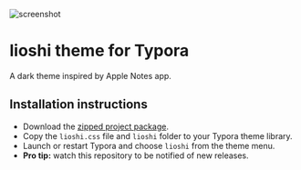 ![screenshot](https://github.com/lioshi/typora-lioshi-theme/blob/master/screenshot.png)

# lioshi theme for Typora
A dark theme inspired by Apple Notes app.

## Installation instructions
- Download the [zipped project package](https://github.com/lioshi/typora-lioshi-theme/archive/master.zip).
- Copy the `lioshi.css` file and `lioshi` folder to your Typora theme library.
- Launch or restart Typora and choose `lioshi` from the theme menu.
- **Pro tip:** watch this repository to be notified of new releases.
